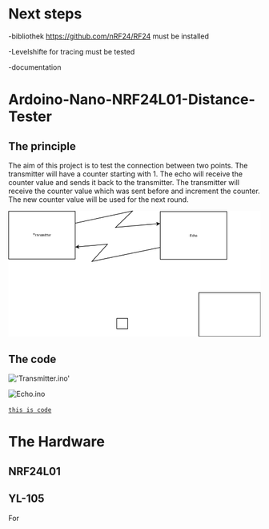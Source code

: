 # Next steps
-bibliothek https://github.com/nRF24/RF24 must be installed

-Levelshifte for tracing must be tested

-documentation
# Ardoino-Nano-NRF24L01-Distance-Tester
## The principle
The aim of this project is to test the connection between
two points. The transmitter will have a counter starting with 1.
The echo will receive the counter value and sends it back to the transmitter.
 The transmitter will receive the counter value which was sent before
 and increment the counter. The new counter value will be used for the next round.

 ![principal.png](https://github.com/InTheCar/Ardoino-Nano-NRF24L01-Distance-Tester/blob/main/pics/principal.png)

## The code

!['Transmitter.ino'](https://github.com/InTheCar/Ardoino-Nano-NRF24L01-Distance-Tester/blob/main/Transmitter/Transmitter.ino)

![Echo.ino](https://github.com/InTheCar/Ardoino-Nano-NRF24L01-Distance-Tester/blob/main/Echo/Echo.ino)


[`this is code`](https://this_is_url/)

# The Hardware
## NRF24L01
## YL-105
For 
